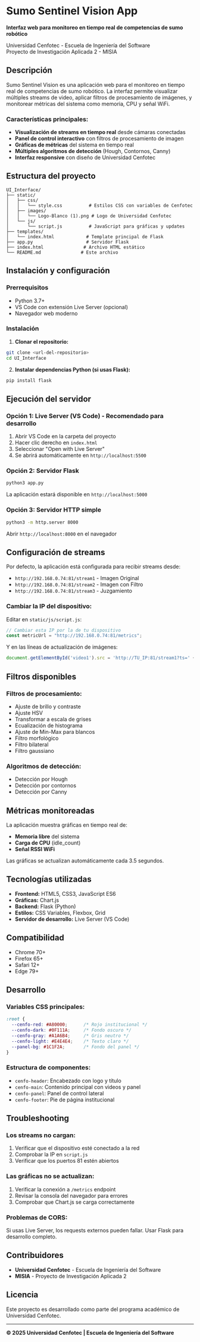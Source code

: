 # Sumo Sentinel Vision App

**Interfaz web para monitoreo en tiempo real de competencias de sumo robótico**

Universidad Cenfotec - Escuela de Ingeniería del Software  
Proyecto de Investigación Aplicada 2 - MISIA

## Descripción

Sumo Sentinel Vision es una aplicación web para el monitoreo en tiempo real de competencias de sumo robótico. La interfaz permite visualizar múltiples streams de video, aplicar filtros de procesamiento de imágenes, y monitorear métricas del sistema como memoria, CPU y señal WiFi.

### Características principales:

- **Visualización de streams en tiempo real** desde cámaras conectadas
- **Panel de control interactivo** con filtros de procesamiento de imagen
- **Gráficas de métricas** del sistema en tiempo real
- **Múltiples algoritmos de detección** (Hough, Contornos, Canny)
- **Interfaz responsive** con diseño de Universidad Cenfotec

## Estructura del proyecto

```
UI_Interface/
├── static/
│   ├── css/
│   │   └── style.css          # Estilos CSS con variables de Cenfotec
│   ├── images/
│   │   └── Logo-Blanco (1).png # Logo de Universidad Cenfotec
│   └── js/
│       └── script.js          # JavaScript para gráficas y updates
├── templates/
│   └── index.html            # Template principal de Flask
├── app.py                    # Servidor Flask
├── index.html               # Archivo HTML estático
└── README.md               # Este archivo
```

## Instalación y configuración

### Prerrequisitos

- Python 3.7+
- VS Code con extensión Live Server (opcional)
- Navegador web moderno

### Instalación

1. **Clonar el repositorio:**
```bash
git clone <url-del-repositorio>
cd UI_Interface
```

2. **Instalar dependencias Python (si usas Flask):**
```bash
pip install flask
```

## Ejecución del servidor

### Opción 1: Live Server (VS Code) - Recomendado para desarrollo

1. Abrir VS Code en la carpeta del proyecto
2. Hacer clic derecho en `index.html`
3. Seleccionar "Open with Live Server"
4. Se abrirá automáticamente en `http://localhost:5500`

### Opción 2: Servidor Flask

```bash
python3 app.py
```

La aplicación estará disponible en `http://localhost:5000`

### Opción 3: Servidor HTTP simple

```bash
python3 -m http.server 8000
```

Abrir `http://localhost:8000` en el navegador

## Configuración de streams

Por defecto, la aplicación está configurada para recibir streams desde:
- `http://192.168.0.74:81/stream1` - Imagen Original
- `http://192.168.0.74:81/stream2` - Imagen con Filtro  
- `http://192.168.0.74:81/stream3` - Juzgamiento

### Cambiar la IP del dispositivo:

Editar en `static/js/script.js`:
```javascript
// Cambiar esta IP por la de tu dispositivo
const metricUrl = "http://192.168.0.74:81/metrics";
```

Y en las líneas de actualización de imágenes:
```javascript
document.getElementById('video1').src = 'http://TU_IP:81/stream1?ts=' + Date.now();
```

## Filtros disponibles

### Filtros de procesamiento:
- Ajuste de brillo y contraste
- Ajuste HSV
- Transformar a escala de grises
- Ecualización de histograma
- Ajuste de Min-Max para blancos
- Filtro morfológico
- Filtro bilateral
- Filtro gaussiano

### Algoritmos de detección:
- Detección por Hough
- Detección por contornos
- Detección por Canny

## Métricas monitoreadas

La aplicación muestra gráficas en tiempo real de:
- **Memoria libre** del sistema
- **Carga de CPU** (idle_count)
- **Señal RSSI WiFi**

Las gráficas se actualizan automáticamente cada 3.5 segundos.

## Tecnologías utilizadas

- **Frontend:** HTML5, CSS3, JavaScript ES6
- **Gráficas:** Chart.js
- **Backend:** Flask (Python)
- **Estilos:** CSS Variables, Flexbox, Grid
- **Servidor de desarrollo:** Live Server (VS Code)

## Compatibilidad

- Chrome 70+
- Firefox 65+
- Safari 12+
- Edge 79+

## Desarrollo

### Variables CSS principales:
```css
:root {
  --cenfo-red: #A80000;      /* Rojo institucional */
  --cenfo-dark: #0F111A;     /* Fondo oscuro */
  --cenfo-gray: #A1A6B4;     /* Gris neutro */
  --cenfo-light: #E4E4E4;    /* Texto claro */
  --panel-bg: #1C1F2A;       /* Fondo del panel */
}
```

### Estructura de componentes:
- `cenfo-header`: Encabezado con logo y título
- `cenfo-main`: Contenido principal con videos y panel
- `cenfo-panel`: Panel de control lateral
- `cenfo-footer`: Pie de página institucional

## Troubleshooting

### Los streams no cargan:
1. Verificar que el dispositivo esté conectado a la red
2. Comprobar la IP en `script.js`
3. Verificar que los puertos 81 estén abiertos

### Las gráficas no se actualizan:
1. Verificar la conexión a `/metrics` endpoint
2. Revisar la consola del navegador para errores
3. Comprobar que Chart.js se carga correctamente

### Problemas de CORS:
Si usas Live Server, los requests externos pueden fallar. Usar Flask para desarrollo completo.

## Contribuidores

- **Universidad Cenfotec** - Escuela de Ingeniería del Software
- **MISIA** - Proyecto de Investigación Aplicada 2

## Licencia

Este proyecto es desarrollado como parte del programa académico de Universidad Cenfotec.

---

**© 2025 Universidad Cenfotec | Escuela de Ingeniería del Software**